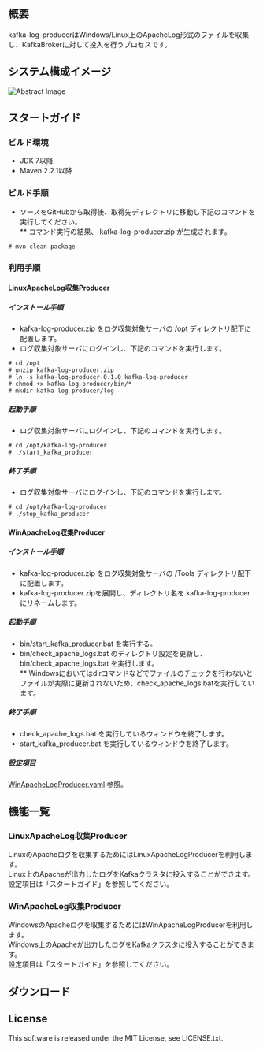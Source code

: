 ## 概要
kafka-log-producerはWindows/Linux上のApacheLog形式のファイルを収集し、KafkaBrokerに対して投入を行うプロセスです。
## システム構成イメージ
![Abstract Image](http://acromusashi.github.io/kafka-log-producer/images/Abstract.jpg)


## スタートガイド
### ビルド環境
* JDK 7以降  
* Maven 2.2.1以降

### ビルド手順
* ソースをGitHubから取得後、取得先ディレクトリに移動し下記のコマンドを実行してください。  
** コマンド実行の結果、 kafka-log-producer.zip が生成されます。  

```
# mvn clean package  
```

### 利用手順
#### LinuxApacheLog収集Producer
##### インストール手順
* kafka-log-producer.zip をログ収集対象サーバの /opt ディレクトリ配下に配置します。
* ログ収集対象サーバにログインし、下記のコマンドを実行します。

```
# cd /opt  
# unzip kafka-log-producer.zip  
# ln -s kafka-log-producer-0.1.0 kafka-log-producer  
# chmod +x kafka-log-producer/bin/*  
# mkdir kafka-log-producer/log  
```

##### 起動手順
* ログ収集対象サーバにログインし、下記のコマンドを実行します。

```
# cd /opt/kafka-log-producer  
# ./start_kafka_producer  
```

##### 終了手順
* ログ収集対象サーバにログインし、下記のコマンドを実行します。

```
# cd /opt/kafka-log-producer  
# ./stop_kafka_producer  
```

#### WinApacheLog収集Producer
##### インストール手順
* kafka-log-producer.zip をログ収集対象サーバの /Tools ディレクトリ配下に配置します。
* kafka-log-producer.zipを展開し、ディレクトリ名を kafka-log-producer にリネームします。

##### 起動手順
* bin/start_kafka_producer.bat を実行する。
* bin/check_apache_logs.bat のディレクトリ設定を更新し、bin/check_apache_logs.bat を実行します。  
** Windowsにおいてはdirコマンドなどでファイルのチェックを行わないとファイルが実際に更新されないため、check_apache_logs.batを実行しています。

##### 終了手順
* check_apache_logs.bat を実行しているウィンドウを終了します。
* start_kafka_producer.bat を実行しているウィンドウを終了します。

##### 設定項目
[WinApacheLogProducer.yaml](https://github.com/acromusashi/kafka-log-producer/blob/master/conf/WinApacheLogProducer.yaml) 参照。


## 機能一覧
### LinuxApacheLog収集Producer
LinuxのApacheログを収集するためにはLinuxApacheLogProducerを利用します。  
Linux上のApacheが出力したログをKafkaクラスタに投入することができます。  
設定項目は「スタートガイド」を参照してください。
### WinApacheLog収集Producer
WindowsのApacheログを収集するためにはWinApacheLogProducerを利用します。  
Windows上のApacheが出力したログをKafkaクラスタに投入することができます。  
設定項目は「スタートガイド」を参照してください。

## ダウンロード

## License
This software is released under the MIT License, see LICENSE.txt.

